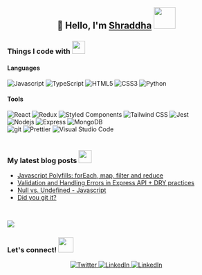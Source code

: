 <h2 align="center">
    👋 Hello,  I'm <a href="https://sshraddha.netlify.app/">Shraddha</a> <img src="https://media.giphy.com/media/mGcNjsfWAjY5AEZNw6/giphy.gif" width="50">
</h2>

<h3>Things I code with <img src="https://media.giphy.com/media/WUlplcMpOCEmTGBtBW/giphy.gif" width="30"></h3>
<h4>Languages</h4>
<div align="">
     <img alt="Javascript" src="https://img.shields.io/badge/-Javascript-F7DF1E?&style=for-the-badge&logo=javascript&logoColor=white" />
    <img alt="TypeScript" src="https://img.shields.io/badge/-TypeScript-3178C6?&style=for-the-badge&logo=typescript&logoColor=white" />
    <img alt="HTML5" src="https://img.shields.io/badge/-HTML5-E34F26?&style=for-the-badge&logo=html5&logoColor=white" />
    <img alt="CSS3" src="https://img.shields.io/badge/-CSS3-1572B6?&style=for-the-badge&logo=css3&logoColor=white" />
    <img alt="Python" src="https://img.shields.io/badge/-Python-3776AB?&style=for-the-badge&logo=python&logoColor=white" />
</div>

<h4>Tools</h4>
<div align="">
    <img alt="React" src="https://img.shields.io/badge/-React-61DAFB?&style=for-the-badge&logo=react&logoColor=white" />
    <img alt="Redux" src="https://img.shields.io/badge/-Redux-764ABC?&style=for-the-badge&logo=redux&logoColor=white" />
    <img alt="Styled Components" src="https://img.shields.io/badge/-Styled_Components-db7092?&style=for-the-badge&logo=styled-components&logoColor=white" />
    <img alt="Tailwind CSS" src="https://img.shields.io/badge/-Tailwind_CSS-38B2AC?&style=for-the-badge&logo=TailwindCSS&logoColor=white" />
    <img alt="Jest" src="https://img.shields.io/badge/-Jest-C21325?&style=for-the-badge&logo=Jest&logoColor=white" />
</div>
<div align="">
     <img alt="Nodejs" src="https://img.shields.io/badge/-Nodejs-43853d?&style=for-the-badge&logo=Node.js&logoColor=white" />
    <img alt="Express" src="https://img.shields.io/badge/-Express-000000?&style=for-the-badge&logo=Express&logoColor=white" />
    <img alt="MongoDB" src="https://img.shields.io/badge/-MongoDB-13aa52?&style=for-the-badge&logo=mongodb&logoColor=white" />
</div>
<div align="">
    <img alt="git" src="https://img.shields.io/badge/-Git-F05032?&style=for-the-badge&logo=git&logoColor=white" />
    <img alt="Prettier" src="https://img.shields.io/badge/-Prettier-F7B93E?&style=for-the-badge&logo=prettier&logoColor=white" />
    <img alt="Visual Studio Code" src="https://img.shields.io/badge/-VS Code-007ACC?&style=for-the-badge&logo=Visual Studio Code&logoColor=white" />
</div>

</br>

<h3>My latest blog posts <img src="https://media.giphy.com/media/YLsf4Kvdsa9GivKbEZ/giphy.gif" width="30"></h3>
<ul>
    <li>
        <a href="https://dev.to/shraddha319/javascript-polyfills-foreach-map-filter-and-reduce-1016">Javascript Polyfills: forEach, map, filter and reduce</a></br>
        <i></i>
    </li>
    <li>
        <a href="https://shraddha319.hashnode.dev/validation-and-handling-errors-in-express-api-dry-practices">Validation and Handling Errors in Express API + DRY practices</a></br>
        <i></i>
    </li>
    <li>
        <a href="https://shraddha319.hashnode.dev/null-vs-undefined-javascript">Null vs. Undefined - Javascript</a></br>
        <i></i>
    </li>
    <li>
        <a href="https://shraddha319.hashnode.dev/did-you-git-it">Did you git it?</a></br>
        <i></i>
    </li>
</ul>

</br>

<a href="https://github.com/anuraghazra/github-readme-stats"><img align="center" src="https://github-readme-stats.vercel.app/api/top-langs/?username=shraddha319&layout=compact&theme=buefy&hide_border=true" /></a>

<h3>Let's connect! <img src="https://media.giphy.com/media/LnQjpWaON8nhr21vNW/giphy.gif" width="35"></h3>

<div align="center">
    <a href="https://twitter.com/SShraddha6" target="_blank">
    <img alt="Twitter" src="https://img.shields.io/badge/Twitter-1DA1F2?&style=for-the-badge&logo=Twitter&logoColor=white" />
    </a>
    <a href="https://www.linkedin.com/in/shraddha-s/" target="_blank">
    <img alt="LinkedIn" src="https://img.shields.io/badge/LinkedIn-0A66C2?&style=for-the-badge&logo=LinkedIn&logoColor=white" />
    </a>
    <a href="https://stackoverflow.com/users/15320126/shraddha" target="_blank">
    <img alt="LinkedIn" src="https://img.shields.io/badge/Stack Overflow-F58025?&style=for-the-badge&logo=StackOverflow&logoColor=white" />
    </a>
</div>
